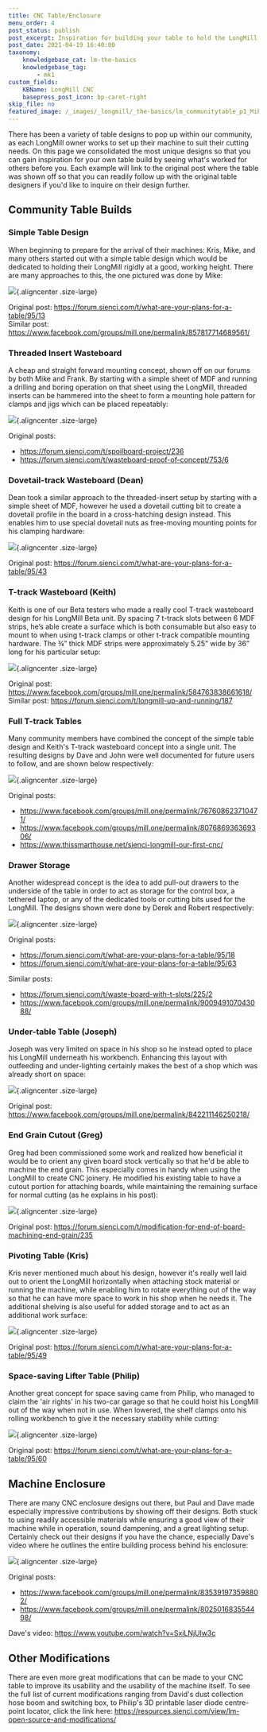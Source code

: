```yaml
---
title: CNC Table/Enclosure
menu_order: 4
post_status: publish
post_excerpt: Inspiration for building your table to hold the LongMill CNC. See designs using T-tracks, enclosures, threaded inserts, lifters, pivoting mechanisms and more!
post_date: 2021-04-19 16:40:00
taxonomy:
    knowledgebase_cat: lm-the-basics
    knowledgebase_tag:
        - mk1
custom_fields:
    KBName: LongMill CNC
    basepress_post_icon: bp-caret-right
skip_file: no
featured_image: /_images/_longmill/_the-basics/lm_communitytable_p1_Mike.png
---
```


There has been a variety of table designs to pop up within our community, as each LongMill owner works to set up their machine to suit their cutting needs. On this page we consolidated the most unique designs so that you can gain inspiration for your own table build by seeing what's worked for others before you. Each example will link to the original post where the table was shown off so that you can readily follow up with the original table designers if you'd like to inquire on their design further.

## Community Table Builds

### Simple Table Design

When beginning to prepare for the arrival of their machines: Kris, Mike, and many others started out with a simple table design which would be dedicated to holding their LongMill rigidly at a good, working height. There are many approaches to this, the one pictured was done by Mike:

![](/_images/_longmill/_the-basics/lm_communitytable_p1_Mike.png){.aligncenter .size-large}

Original post: <a href="https://forum.sienci.com/t/what-are-your-plans-for-a-table/95/13" target="_blank" rel="noopener noreferrer">https://forum.sienci.com/t/what-are-your-plans-for-a-table/95/13</a><br>
Similar post: <a href="https://www.facebook.com/groups/mill.one/permalink/857817714689561/" target="_blank" rel="noopener noreferrer">https://www.facebook.com/groups/mill.one/permalink/857817714689561/</a>

### Threaded Insert Wasteboard

A cheap and straight forward mounting concept, shown off on our forums by both Mike and Frank. By starting with a simple sheet of MDF and running a drilling and boring operation on that sheet using the LongMill, threaded inserts can be hammered into the sheet to form a mounting hole pattern for clamps and jigs which can be placed repeatably:

![](/_images/_longmill/_the-basics/lm_communitytable_p2_MikeWaste.png){.aligncenter .size-large}

Original posts:

<ul>
  <li><a href="https://forum.sienci.com/t/spoilboard-project/236" target="_blank" rel="noopener noreferrer">https://forum.sienci.com/t/spoilboard-project/236</a></li>
  <li><a href="https://forum.sienci.com/t/wasteboard-proof-of-concept/753/6" target="_blank" rel="noopener noreferrer">https://forum.sienci.com/t/wasteboard-proof-of-concept/753/6</a></li>
</ul>

### Dovetail-track Wasteboard (Dean)

Dean took a similar approach to the threaded-insert setup by starting with a simple sheet of MDF, however he used a dovetail cutting bit to create a dovetail profile in the board in a cross-hatching design instead. This enables him to use special dovetail nuts as free-moving mounting points for his clamping hardware:

![](/_images/_longmill/_the-basics/lm_communitytable_p3_DeanWaste.png){.aligncenter .size-large}

Original post: <a href="https://forum.sienci.com/t/what-are-your-plans-for-a-table/95/43" target="_blank" rel="noopener noreferrer">https://forum.sienci.com/t/what-are-your-plans-for-a-table/95/43</a>

### T-track Wasteboard (Keith)

Keith is one of our Beta testers who made a really cool T-track wasteboard design for his LongMill Beta unit. By spacing 7 t-track slots between 6 MDF strips, he’s able create a surface which is both consumable but also easy to mount to when using t-track clamps or other t-track compatible mounting hardware. The ¾” thick MDF strips were approximately 5.25” wide by 36” long for his particular setup:

![](/_images/_longmill/_the-basics/lm_communitytable_p4_KeithWaste.png){.aligncenter .size-large}

Original post: <a href="https://www.facebook.com/groups/mill.one/permalink/584763838661618/" target="_blank" rel="noopener noreferrer">https://www.facebook.com/groups/mill.one/permalink/584763838661618/</a><br>
Similar post: <a href="https://forum.sienci.com/t/longmill-up-and-running/187" target="_blank" rel="noopener noreferrer">https://forum.sienci.com/t/longmill-up-and-running/187</a>

### Full T-track Tables

Many community members have combined the concept of the simple table design and Keith's T-track wasteboard concept into a single unit. The resulting designs by Dave and John were well documented for future users to follow, and are shown below respectively:

![](/_images/_longmill/_the-basics/lm_communitytable_p5_DaveJohnTable.png){.aligncenter .size-large}

Original posts:

<ul>
  <li><a href="https://www.facebook.com/groups/mill.one/permalink/767608623710471/" target="_blank" rel="noopener noreferrer">https://www.facebook.com/groups/mill.one/permalink/767608623710471/</a></li>
  <li><a href="https://www.facebook.com/groups/mill.one/permalink/807686936369306/" target="_blank" rel="noopener noreferrer">https://www.facebook.com/groups/mill.one/permalink/807686936369306/</a></li>
  <li><a href="https://www.thissmarthouse.net/sienci-longmill-our-first-cnc/" target="_blank" rel="noopener noreferrer">https://www.thissmarthouse.net/sienci-longmill-our-first-cnc/</a></li>
</ul>

### Drawer Storage

Another widespread concept is the idea to add pull-out drawers to the underside of the table in order to act as storage for the control box, a tethered laptop, or any of the dedicated tools or cutting bits used for the LongMill. The designs shown were done by Derek and Robert respectively:

![](/_images/_longmill/_the-basics/lm_communitytable_p6_DerekRobertTable.png){.aligncenter .size-large}

Original posts:

<ul>
  <li><a href="https://forum.sienci.com/t/what-are-your-plans-for-a-table/95/18" target="_blank" rel="noopener noreferrer">https://forum.sienci.com/t/what-are-your-plans-for-a-table/95/18</a></li>
  <li><a href="https://forum.sienci.com/t/what-are-your-plans-for-a-table/95/63" target="_blank" rel="noopener noreferrer">https://forum.sienci.com/t/what-are-your-plans-for-a-table/95/63</a></li>
</ul>

Similar posts:

<ul>
  <li><a href="https://forum.sienci.com/t/waste-board-with-t-slots/225/2" target="_blank" rel="noopener noreferrer">https://forum.sienci.com/t/waste-board-with-t-slots/225/2</a></li>
  <li><a href="https://www.facebook.com/groups/mill.one/permalink/900949107043088/" target="_blank" rel="noopener noreferrer">https://www.facebook.com/groups/mill.one/permalink/900949107043088/</a></li>
</ul>

### Under-table Table (Joseph)

Joseph was very limited on space in his shop so he instead opted to place his LongMill underneath his workbench. Enhancing this layout with outfeeding and under-lighting certainly makes the best of a shop which was already short on space:

![](/_images/_longmill/_the-basics/lm_communitytable_p7_JoesphsTable.png){.aligncenter .size-large}

Original post: <a href="https://www.facebook.com/groups/mill.one/permalink/842211146250218/" target="_blank" rel="noopener noreferrer">https://www.facebook.com/groups/mill.one/permalink/842211146250218/</a>

### End Grain Cutout (Greg)

Greg had been commissioned some work and realized how beneficial it would be to orient any given board stock vertically so that he'd be able to machine the end grain. This especially comes in handy when using the LongMill to create CNC joinery. He modified his existing table to have a cutout portion for attaching boards, while maintaining the remaining surface for normal cutting (as he explains in his post):

![](/_images/_longmill/_the-basics/lm_communitytable_p8_GregsTable.png){.aligncenter .size-large}

Original post: <a href="https://forum.sienci.com/t/modification-for-end-of-board-machining-end-grain/235" target="_blank" rel="noopener noreferrer">https://forum.sienci.com/t/modification-for-end-of-board-machining-end-grain/235</a>

### Pivoting Table (Kris)

Kris never mentioned much about his design, however it's really well laid out to orient the LongMill horizontally when attaching stock material or running the machine, while enabling him to rotate everything out of the way so that he can have more space to work in his shop when he needs it. The additional shelving is also useful for added storage and to act as an additional work surface:

![](/_images/_longmill/_the-basics/lm_communitytable_p9_KrisTable.png){.aligncenter .size-large}

Original post: <a href="https://forum.sienci.com/t/what-are-your-plans-for-a-table/95/49" target="_blank" rel="noopener noreferrer">https://forum.sienci.com/t/what-are-your-plans-for-a-table/95/49</a>

### Space-saving Lifter Table (Philip)

Another great concept for space saving came from Philip, who managed to claim the 'air rights' in his two-car garage so that he could hoist his LongMill out of the way when not in use. When lowered, the shelf clamps onto his rolling workbench to give it the necessary stability while cutting:

![](/_images/_longmill/_the-basics/lm_communitytable_p10_PhilipsTable.png){.aligncenter .size-large}

Original post: <a href="https://forum.sienci.com/t/what-are-your-plans-for-a-table/95/60" target="_blank" rel="noopener noreferrer">https://forum.sienci.com/t/what-are-your-plans-for-a-table/95/60</a>

## Machine Enclosure

There are many CNC enclosure designs out there, but Paul and Dave made especially impressive contributions by showing off their designs. Both stuck to using readily accessible materials while ensuring a good view of their machine while in operation, sound dampening, and a great lighting setup. Certainly check out their designs if you have the chance, especially Dave's video where he outlines the entire building process behind his enclosure:

![](/_images/_longmill/_the-basics/lm_communitytable_p11_PaulDaveEnclosure.png){.aligncenter .size-large}

Original posts:

<ul>
  <li><a href="https://www.facebook.com/groups/mill.one/permalink/835391973598802/" target="_blank" rel="noopener noreferrer">https://www.facebook.com/groups/mill.one/permalink/835391973598802/</a></li>
  <li><a href="https://www.facebook.com/groups/mill.one/permalink/802501683554498/" target="_blank" rel="noopener noreferrer">https://www.facebook.com/groups/mill.one/permalink/802501683554498/</a></li>
</ul>

Dave's video: <a href="https://www.youtube.com/watch?v=SxiLNjUlw3c" target="_blank" rel="noopener noreferrer">https://www.youtube.com/watch?v=SxiLNjUlw3c</a>

## Other Modifications

There are even more great modifications that can be made to your CNC table to improve its usability and the usability of the machine itself. To see the full list of current modifications ranging from David's dust collection hose boom and switching box, to Philip's 3D printable laser diode centre-point locator, click the link here: <a href="https://resources.sienci.com/view/lm-open-source-and-modifications/" target="_blank" rel="noopener noreferrer">https://resources.sienci.com/view/lm-open-source-and-modifications/</a>
